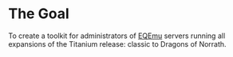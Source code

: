 # The Goal

To create a toolkit for administrators of [EQEmu](https://github.com/EQEmu) servers running all expansions of the Titanium release: classic to Dragons of Norrath.
